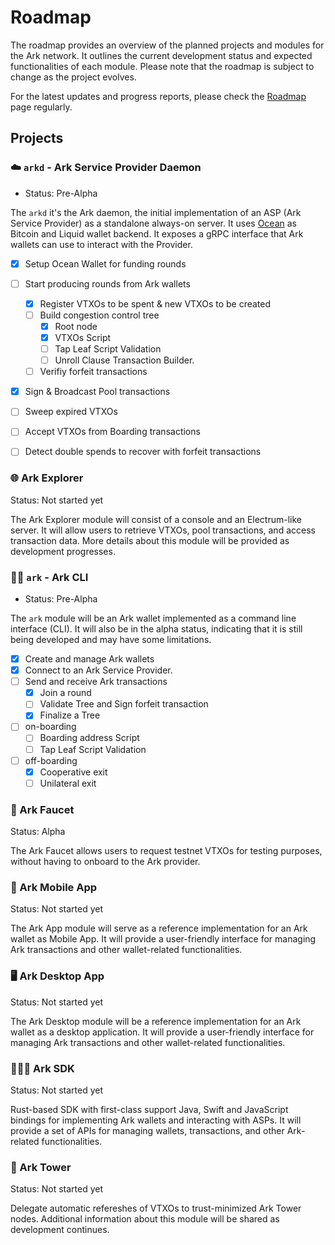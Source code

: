 # Roadmap

The roadmap provides an overview of the planned projects and modules for the Ark network. It outlines the current development status and expected functionalities of each module. Please note that the roadmap is subject to change as the project evolves.

For the latest updates and progress reports, please check the [Roadmap](/roadmap/index.md) page regularly.

## Projects

### ☁️ `arkd` - Ark Service Provider Daemon
- Status: Pre-Alpha

The `arkd` it's the Ark daemon, the initial implementation of an ASP (Ark Service Provider) as a standalone always-on server. 
It uses [Ocean](https://github.com/vulpemventures/ocean) as Bitcoin and Liquid wallet backend. 
It exposes a gRPC interface that Ark wallets can use to interact with the Provider.

- [x] Setup Ocean Wallet for funding rounds
- [ ] Start producing rounds from Ark wallets
  - [x] Register VTXOs to be spent & new VTXOs to be created
  - [ ] Build congestion control tree
    - [x] Root node
    - [x] VTXOs Script
    - [ ] Tap Leaf Script Validation
    - [ ] Unroll Clause Transaction Builder.
  - [ ] Verifiy forfeit transactions
- [x] Sign & Broadcast Pool transactions
- [ ] Sweep expired VTXOs
- [ ] Accept VTXOs from Boarding transactions
- [ ] Detect double spends to recover with forfeit transactions


### 🌐 Ark Explorer
Status: Not started yet

The Ark Explorer module will consist of a console and an Electrum-like server. It will allow users to retrieve VTXOs, pool transactions, and access transaction data. More details about this module will be provided as development progresses.

### 👩‍💻 `ark` - Ark CLI
- Status: Pre-Alpha

The `ark` module will be an Ark wallet implemented as a command line interface (CLI). It will also be in the alpha status, indicating that it is still being developed and may have some limitations.

- [x] Create and manage Ark wallets
- [x] Connect to an Ark Service Provider.
- [ ] Send and receive Ark transactions
  - [x] Join a round
  - [ ] Validate Tree and Sign forfeit transaction
  - [x] Finalize a Tree
- [ ] on-boarding
  - [ ] Boarding address Script
  - [ ] Tap Leaf Script Validation
- [ ] off-boarding
  - [x] Cooperative exit
  - [ ] Unilateral exit

### 🚰 Ark Faucet
Status: Alpha

The Ark Faucet allows users to request testnet VTXOs for testing purposes, without having to onboard to the Ark provider.

### 📱 Ark Mobile App
Status: Not started yet

The Ark App module will serve as a reference implementation for an Ark wallet as Mobile App. It will provide a user-friendly interface for managing Ark transactions and other wallet-related functionalities. 

### 🖥️ Ark Desktop App
Status: Not started yet

The Ark Desktop module will be a reference implementation for an Ark wallet as a desktop application. It will provide a user-friendly interface for managing Ark transactions and other wallet-related functionalities.

### 👨🏻‍💻 Ark SDK
Status: Not started yet

Rust-based SDK with first-class support Java, Swift and JavaScript bindings for implementing Ark wallets and interacting with ASPs. It will provide a set of APIs for managing wallets, transactions, and other Ark-related functionalities.

### 🗼 Ark Tower
Status: Not started yet

Delegate automatic refereshes of VTXOs to trust-minimized Ark Tower nodes. Additional information about this module will be shared as development continues.

